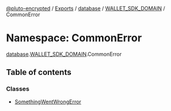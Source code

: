 [@pluto-encrypted](../README.md) / [Exports](../modules.md) / [database](database.md) / [WALLET\_SDK\_DOMAIN](database.WALLET_SDK_DOMAIN.md) / CommonError

# Namespace: CommonError

[database](database.md).[WALLET\_SDK\_DOMAIN](database.WALLET_SDK_DOMAIN.md).CommonError

## Table of contents

### Classes

- [SomethingWentWrongError](../classes/database.WALLET_SDK_DOMAIN.CommonError.SomethingWentWrongError.md)
